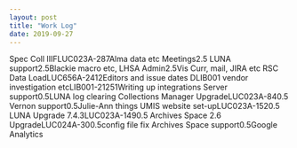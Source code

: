 ```yaml
---
layout: post
title: "Work Log"
date: 2019-09-27
---
```

<tr><td>Spec Coll IIIF</td><td>LUC023A-28</td><td>7</td><td>Alma data etc</td></tr>
<tr><td>Meetings</td><td></td><td>2.5</td><td></td></tr>
<tr><td>LUNA support</td><td></td><td>2.5</td><td>Blackie macro etc, LHSA</td></tr>
<tr><td>Admin</td><td></td><td>2.5</td><td>Vis Curr, mail, JIRA etc</td></tr>
<tr><td>RSC Data Load</td><td>LUC656A-241</td><td>2</td><td>Editors and issue dates</td></tr>
<tr><td>DLIB001 vendor investigation etc</td><td>LIB001-2125</td><td>1</td><td>Writing up integrations</td></tr>
<tr><td>Server support</td><td></td><td>0.5</td><td>LUNA log clearing</td></tr>
<tr><td>Collections Manager Upgrade</td><td>LUC023A-84</td><td>0.5</td><td></td></tr>
<tr><td>Vernon support</td><td></td><td>0.5</td><td>Julie-Ann things</td></tr>
<tr><td>UMIS website set-up</td><td>LUC023A-152</td><td>0.5</td><td></td></tr>
<tr><td>LUNA Upgrade 7.4.3</td><td>LUC023A-149</td><td>0.5</td><td></td></tr>
<tr><td>Archives Space 2.6 Upgrade</td><td>LUC024A-30</td><td>0.5</td><td>config file fix</td></tr>
<tr><td>Archives Space support</td><td></td><td>0.5</td><td>Google Analytics</td></tr>

